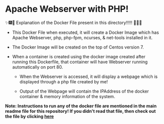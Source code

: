 # Apache Webserver with PHP!

:sparkles::fireworks::tada: Explanation of the Docker File present in this directory!!!!! :tada::fireworks::sparkles:

* This Docker File when executed, it will create a Docker Image which has Apache Webserver, php, php-fpm, ncurses, & net-tools installed in it.

* The Docker Image will be created on the top of Centos version 7.

* When a container is created using the docker image created after running this Dockerfile, that container will have Webserver running automatically on port 80.

  * When the Webserver is accessed, it will display a webpage which is displayed through a php file created by me!

  * Output of the Webpage will contain the IPAddress of the docker container & memory information of the system.

**Note: Instructions to run any of the docker file are mentioned in the main readme file for this repository! If you didn't read that file, then check out the file by clicking [here](../README.md)**
